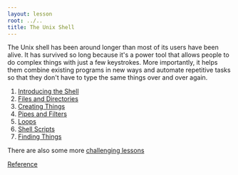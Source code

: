```yaml
---
layout: lesson
root: ../..
title: The Unix Shell
---
```

The Unix shell has been around longer than most of its users have been alive.
It has survived so long because it's a power tool
that allows people to do complex things with just a few keystrokes.
More importantly,
it helps them combine existing programs in new ways
and automate repetitive tasks
so that they don't have to type the same things over and over again.

<div class="toc" markdown="1">

1.  [Introducing the Shell](00-intro.html)
2.  [Files and Directories](01-filedir.html)
3.  [Creating Things](02-create.html)
4.  [Pipes and Filters](03-pipefilter.html)
5.  [Loops](04-loop.html)
6.  [Shell Scripts](05-script.html)
7.  [Finding Things](06-find.html)

There are also some more [challenging lessons](../../intermediate/shell/index.html)

[Reference](../ref/01-shell.html)

</div>
